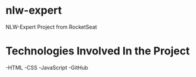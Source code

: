 # nlw-expert
NLW-Expert Project from RocketSeat 

# Technologies Involved In the Project
-HTML
-CSS
-JavaScript
-GitHub